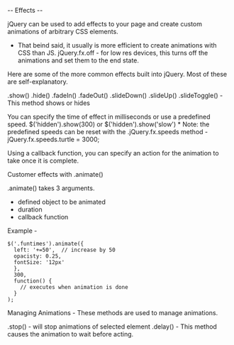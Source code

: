 
-- Effects --

jQuery can be used to add effects to your page and create custom animations of arbitrary CSS elements.
  * That beind said, it usually is more efficient to create animations with CSS than JS.
    jQuery.fx.off - for low res devices, this turns off the animations and set them to the end state.

Here are some of the more common effects built into jQuery. Most of these are self-explanatory.

  .show()
  .hide()
  .fadeIn()
  .fadeOut()
  .slideDown()
  .slideUp()
  .slideToggle() - This method shows or hides

You can specify the time of effect in milliseconds or use a predefined speed.
  $('hidden').show(300) or $('hidden').show('slow')
    * Note: the predefined speeds can be reset with the .jQuery.fx.speeds method
      - jQuery.fx.speeds.turtle = 3000;

Using a callback function, you can specify an action for the animation to take once it is complete.

Customer effects with .animate()

.animate() takes 3 arguments.
  * defined object to be animated
  * duration
  * callback function

  Example -

    $('.funtimes').animate({
      left: '+=50',  // increase by 50
      opacisty: 0.25,
      fontSize: '12px'
      },
      300,
      function() {
        // executes when animation is done
      }
    );

Managing Animations - These methods are used to manage animations.

  .stop() - will stop animations of selected element
  .delay() - This method causes the animation to wait before acting.




















